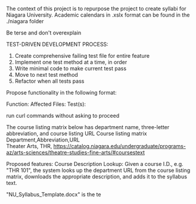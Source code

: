 The context of this project is to repurpose the project to create syllabi for Niagara University. Academic calendars in .xslx format can be found in the ./niagara folder

Be terse and don't overexplain

TEST-DRIVEN DEVELOPMENT PROCESS:
1. Create comprehensive failing test file for entire feature
2. Implement one test method at a time, in order
3. Write minimal code to make current test pass
4. Move to next test method
5. Refactor when all tests pass

Propose functionality in the following format:

Function: <what functionality is being added to the code>
Affected Files:
Test(s):

run curl commands without asking to proceed

The course listing matrix below has department name, three-letter abbreviation, and course listing URL
Course listing matrix
Department,Abbreviation,URL    
Theater Arts, THR, https://catalog.niagara.edu/undergraduate/programs-az/arts-sciences/theatre-studies-fine-arts/#coursestext

Proposed features:
Course Description Lookup: Given a course I.D., e.g. "THR 101", the system looks up the department URL from the course listing matrix, downloads the appropriate description, and adds it to the syllabus text.

"NU_Syllabus_Template.docx" is the te